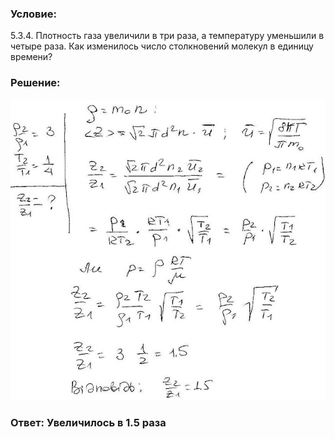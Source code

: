 ###  Условие: 

$5.3.4.$ Плотность газа увеличили в три раза, а температуру уменьшили в четыре раза. Как изменилось число столкновений молекул в единицу времени? 

###  Решение: 

![|640x611, 67%](../../img/5.3.4/sol.jpg) 

###  Ответ: Увеличилось в $1.5$ раза 
